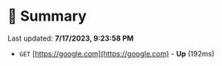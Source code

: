 # 📖 Summary
Last updated: **7/17/2023, 9:23:58 PM**

- `GET` [https://google.com](https://google.com) - **Up** (192ms)
